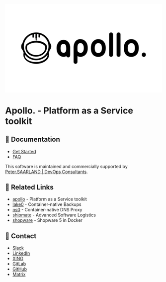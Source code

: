 !["Wallpaper"](wallpaper.jpg)

# Apollo. - Platform as a Service toolkit

## 🚀 Documentation

- [Get Started](docs/get-started.md)
- [FAQ](docs/faq.md)

This software is maintained and commercially supported by [Peter.SAARLAND | DevOps Consultants](https://www.peter.saarland).

## 🚀 Related Links

- [apollo](https://gitlab.com/peter.saarland/apollo/) - Platform as a Service toolkit
- [lake0](https://gitlab.com/peter.saarland/lake0/) - Container-native Backups
- [ns0](https://gitlab.com/peter.saarland/ns0/) - Container-native DNS Proxy
- [shipmate](https://gitlab.com/peter.saarland/shipmate/) - Advanced Software Logistics
- [shopware](https://gitlab.com/peter.saarland/shopware/) - Shopware 5 in Docker

## 🚀 Contact

- [Slack](https://join.slack.com/t/petersaarland/shared_invite/zt-d9ao21f9-pb70o46~82P~gxDTNy_JWw)
- [LinkedIn](https://www.linkedin.com/company/peter-saarland)
- [XING](https://www.xing.com/profile/Fabian_Peter4/cv)
- [GitLab](https://gitlab.com/peter.saarland)
- [GitHub](https://github.com/Peter-SAARLAND/)
- [Matrix](https://matrix.to/#/!RcYHgbzWjyNTYeEIZj:hello.peter.saarland?via=hello.peter.saarland)
